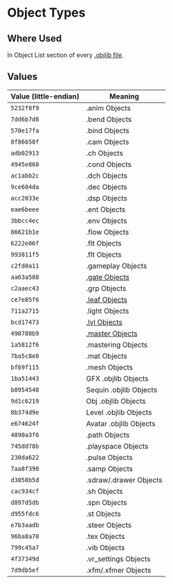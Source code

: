 # Object Types

## Where Used
In Object List section of every [.objlib file](objlib_gen_structure.md).

## Values
| Value (little-endian) | Meaning                      |
| --------------------- | ---------------------------- |
| `5232f8f9`            | .anim Objects                |
| `7dd6b7d8`            | .bend Objects                |
| `570e17fa`            | .bind Objects                |
| `8f86650f`            | .cam Objects                 |
| `adb02913`            | .ch Objects                  |
| `4945e860`            | .cond Objects                |
| `ac1abb2c`            | .dch Objects                 |
| `9ce604da`            | .dec Objects                 |
| `acc2033e`            | .dsp Objects                 |
| `eae6beee`            | .ent Objects                 |
| `3bbcc4ec`            | .env Objects                 |
| `86621b1e`            | .flow Objects                |
| `6222e06f`            | .flt Objects                 |
| `993811f5`            | .flt Objects                 |
| `c2fd0a11`            | .gameplay Objects            |
| `aa63a508`            | [.gate Objects](gate.md)     |
| `c2aaec43`            | .grp Objects                 |
| `ce7e85f6`            | [.leaf Objects](leaf.md)     |
| `711a2715`            | .light Objects               |
| `bcd17473`            | [.lvl Objects](lvl.md)       |
| `490780b9`            | [.master Objects](master.md) |
| `1a5812f6`            | .mastering Objects           |
| `7ba5c8e0`            | .mat Objects                 |
| `bf69f115`            | .mesh Objects                |
| `1ba51443`            | GFX .objlib Objects          |
| `b0954548`            | Sequin .objlib Objects       |
| `9d1c6219`            | Obj .objlib Objects          |
| `0b374d9e`            | Level .objlib Objects        |
| `e674624f`            | Avatar .objlib Objects       |
| `4890a3f6`            | .path Objects                |
| `745dd78b`            | .playspace Objects           |
| `230da622`            | .pulse Objects               |
| `7aa8f390`            | .samp Objects                |
| `d3058b5d`            | .sdraw/.drawer Objects       |
| `cac934cf`            | .sh Objects                  |
| `d897d5db`            | .spn Objects                 |
| `d955fdc6`            | .st Objects                  |
| `e7b3aadb`            | .steer Objects               |
| `96ba8a70`            | .tex Objects                 |
| `799c45a7`            | .vib Objects                 |
| `4f37349d`            | .vr_settings Objects         |
| `7d9db5ef`            | .xfm/.xfmer Objects          |
